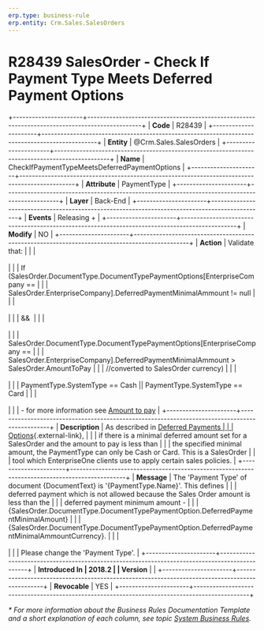 ```yaml
---
erp.type: business-rule
erp.entity: Crm.Sales.SalesOrders
---
```


# R28439 SalesOrder - Check If Payment Type Meets Deferred Payment Options
+----------------------+-----------------------------------------------------------------------------------------------+
| **Code**             | R28439                                                                                        |
+----------------------+-----------------------------------------------------------------------------------------------+
| **Entity**           | @Crm.Sales.SalesOrders                                                                        |
+----------------------+-----------------------------------------------------------------------------------------------+
| **Name**             | CheckIfPaymentTypeMeetsDeferredPaymentOptions                                                 |
+----------------------+-----------------------------------------------------------------------------------------------+
| **Attribute**        | PaymentType                                                                                   |
+----------------------+-----------------------------------------------------------------------------------------------+
| **Layer**            | Back-End                                                                                      |
+----------------------+-----------------------------------------------------------------------------------------------+
| **Events**           | Releasing +                                                                                   |
+----------------------+-----------------------------------------------------------------------------------------------+
| **Modify**           | NO                                                                                            |
+----------------------+-----------------------------------------------------------------------------------------------+
| **Action**           | Validate that:                                                                                |
|                      | <br/><br/>                                                                                    |
|                      | If (SalesOrder.DocumentType.DocumentTypePaymentOptions\[EnterpriseCompany ==                  |
|                      | SalesOrder.EnterpriseCompany\].DeferredPaymentMinimalAmmount != null                          |
|                      | <br/><br/>                                                                                    |
|                      | &&                                                                                            |
|                      | <br/><br/>                                                                                    |
|                      | SalesOrder.DocumentType.DocumentTypePaymentOptions\[EnterpriseCompany ==                      |
|                      | SalesOrder.EnterpriseCompany\].DeferredPaymentMinimalAmmount \> SalesOrder.AmountToPay        |
|                      | //converted to SalesOrder currency)                                                           |
|                      | <br/><br/>                                                                                    |
|                      | PaymentType.SystemType == Cash \|\| PaymentType.SystemType == Card                            |
|                      | <br/><br/>                                                                                    |
|                      | -   for more information see [Amount to pay](xref:amount-to-pay)                              |
+----------------------+-----------------------------------------------------------------------------------------------+
| **Description**      | As described in [Deferred Payments                                                            |
|                      | Options](xref:deferred-payments-options){.external-link}, |
|                      | if there is a minimal deferred amount set for a SalesOrder and the amount to pay is less than |
|                      | the specified minimal amount, the PaymentType can only be Cash or Card. This is a SalesOrder  |
|                      | tool which EnterpriseOne clients use to apply certain sales policies.                         |
+----------------------+-----------------------------------------------------------------------------------------------+
| **Message**          | The \'Payment Type\' of document {DocumentText} is \'{PaymentType.Name}\'. This defines       |
|                      | deferred payment which is not allowed because the Sales Order amount is less than the         |
|                      | deferred payment minimum amount -                                                             |
|                      | {SalesOrder.DocumentType.DocumentTypePaymentOption.DeferredPaymentMinimalAmount}              |
|                      | {SalesOrder.DocumentType.DocumentTypePaymentOption.DeferredPaymentMinimalAmmountCurrency}.    |
|                      | <br/><br/>                                                                                    |
|                      | Please change the \'Payment Type\'.                                                           |
+----------------------+-----------------------------------------------------------------------------------------------+
| **Introduced In      | 2018.2                                                                                        |
| Version**            |                                                                                               |
+----------------------+-----------------------------------------------------------------------------------------------+
| **Revocable**        | YES                                                                                           |
+----------------------+-----------------------------------------------------------------------------------------------+

*\* For more information about the Business Rules Documentation Template and a short explanation of each column, see
topic [System Business Rules](../templates/template-description-system-business-rules.md).*
